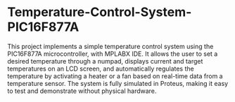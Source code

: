 # Temperature-Control-System-PIC16F877A
This project implements a simple temperature control system using the PIC16F877A microcontroller, with MPLABX IDE. It allows the user to set a desired temperature through a numpad, displays current and target temperatures on an LCD screen, and automatically regulates the temperature by activating a heater or a fan based on real-time data from a temperature sensor.
The system is fully simulated in Proteus, making it easy to test and demonstrate without physical hardware.
